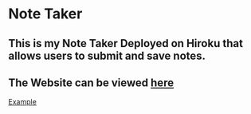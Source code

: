 # Note Taker

## This is my Note Taker Deployed on Hiroku that allows users to submit and save notes.

## The Website can be viewed [here](https://note-taker-assignment.herokuapp.com/notes)

[Example](https://i.imgur.com/c28ig1R.png)